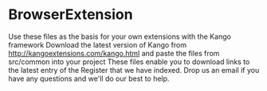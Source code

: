 # BrowserExtension
Use these files as the basis for your own extensions with the Kango framework
Download the latest version of Kango from http://kangoextensions.com/kango.html and paste the files from src/common into your project
These files enable you to download links to the latest entry of the Register that we have indexed.
Drop us an email if you have any questions and we'll do our best to help.
